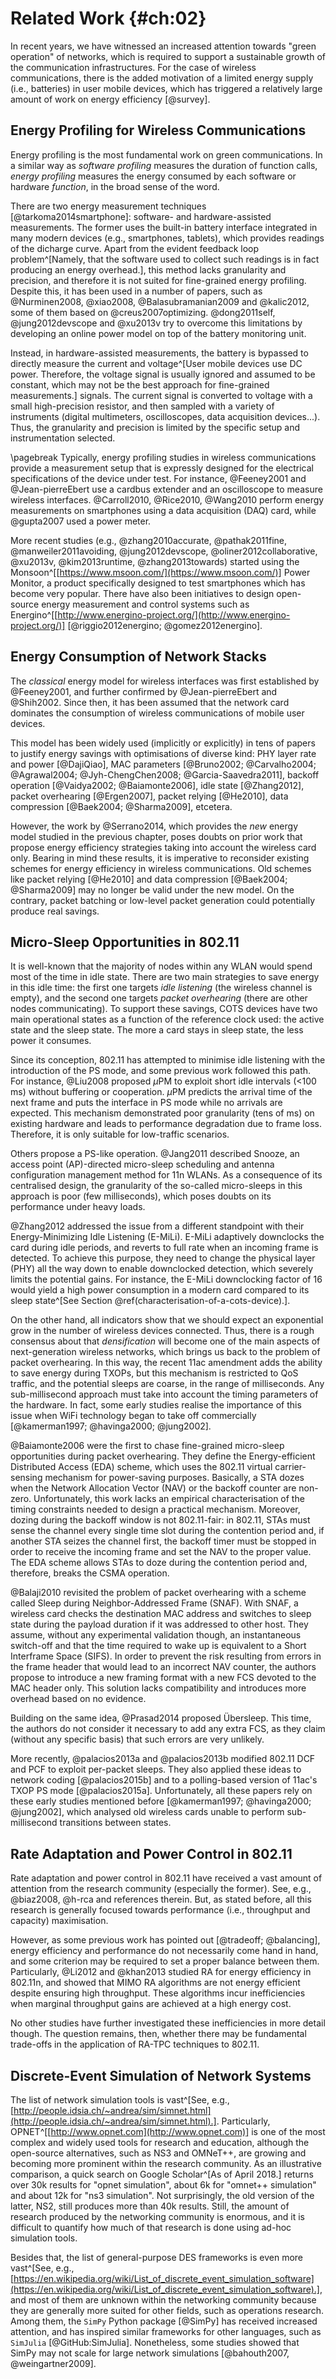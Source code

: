 
# Related Work {#ch:02}

<span class="newthought">In recent years</span>, we have witnessed an increased attention towards "green operation" of networks, which is required to support a sustainable growth of the communication infrastructures. For the case of wireless communications, there is the added motivation of a limited energy supply (i.e., batteries) in user mobile devices, which has triggered a relatively large amount of work on energy efficiency [@survey].

## Energy Profiling for Wireless Communications

Energy profiling is the most fundamental work on green communications. In a similar way as *software profiling* measures the duration of function calls, *energy profiling* measures the energy consumed by each software or hardware *function*, in the broad sense of the word.

There are two energy measurement techniques [@tarkoma2014smartphone]: software- and hardware-assisted measurements. The former uses the built-in battery interface integrated in many modern devices (e.g., smartphones, tablets), which provides readings of the dicharge curve. Apart from the evident feedback loop problem^[Namely, that the software used to collect such readings is in fact producing an energy overhead.], this method lacks granularity and precision, and therefore it is not suited for fine-grained energy profiling. Despite this, it has been used in a number of papers, such as @Nurminen2008, @xiao2008, @Balasubramanian2009 and @kalic2012, some of them based on @creus2007optimizing. @dong2011self, @jung2012devscope and @xu2013v try to overcome this limitations by developing an online power model on top of the battery monitoring unit.

Instead, in hardware-assisted measurements, the battery is bypassed to directly measure the current and voltage^[User mobile devices use DC power. Therefore, the voltage signal is usually ignored and assumed to be constant, which may not be the best approach for fine-grained measurements.] signals. The current signal is converted to voltage with a small high-precision resistor, and then sampled with a variety of instruments (digital multimeters, oscilloscopes, data acquisition devices...). Thus, the granularity and precision is limited by the specific setup and instrumentation selected.

\pagebreak Typically, energy profiling studies in wireless communications provide a measurement setup that is expressly designed for the electrical specifications of the device under test. For instance, @Feeney2001 and @Jean-pierreEbert use a cardbus extender and an oscilloscope to measure wireless interfaces. @Carroll2010, @Rice2010, @Wang2010 perform energy measurements on smartphones using a data acquisition (DAQ) card, while @gupta2007 used a power meter.

More recent studies (e.g., @zhang2010accurate, @pathak2011fine, @manweiler2011avoiding, @jung2012devscope, @oliner2012collaborative, @xu2013v, @kim2013runtime, @zhang2013towards) started using the Monsoon^[[https://www.msoon.com/](https://www.msoon.com/)] Power Monitor, a product specifically designed to test smartphones which has become very popular. There have also been initiatives to design open-source energy measurement and control systems such as Energino^[[http://www.energino-project.org/](http://www.energino-project.org/)] [@riggio2012energino; @gomez2012energino].

## Energy Consumption of Network Stacks

The *classical* energy model for wireless interfaces was first established by @Feeney2001, and further confirmed by @Jean-pierreEbert and @Shih2002. Since then, it has been assumed that the network card dominates the consumption of wireless communications of mobile user devices.

This model has been widely used (implicitly or explicitly) in tens of papers to justify energy savings with optimisations of diverse kind: PHY layer rate and power [@DajiQiao], MAC parameters [@Bruno2002; @Carvalho2004; @Agrawal2004; @Jyh-ChengChen2008; @Garcia-Saavedra2011], backoff operation [@Vaidya2002; @Baiamonte2006], idle state [@Zhang2012], packet overhearing [@Ergen2007], packet relying [@He2010], data compression [@Baek2004; @Sharma2009], etcetera.

However, the work by @Serrano2014, which provides the *new* energy model studied in the previous chapter, poses doubts on prior work that propose energy efficiency strategies taking into account the wireless card only. Bearing in mind these results, it is imperative to reconsider existing schemes for energy efficiency in wireless communications. Old schemes like packet relying [@He2010] and data compression [@Baek2004; @Sharma2009] may no longer be valid under the new model. On the contrary, packet batching or low-level packet generation could potentially produce real savings.

## Micro-Sleep Opportunities in 802.11

It is well-known that the majority of nodes within any WLAN would spend most of the time in idle state. There are two main strategies to save energy in this idle time: the first one targets *idle listening* (the wireless channel is empty), and the second one targets *packet overhearing* (there are other nodes communicating). To support these savings, COTS devices have two main operational states as a function of the reference clock used: the active state and the sleep state. The more a card stays in sleep state, the less power it consumes.

Since its conception, 802.11 has attempted to minimise idle listening with the introduction of the PS mode, and some previous work followed this path. For instance, @Liu2008 proposed $\mu$PM to exploit short idle intervals ($<$100 ms) without buffering or cooperation. $\mu$PM predicts the arrival time of the next frame and puts the interface in PS mode while no arrivals are expected. This mechanism demonstrated poor granularity (tens of ms) on existing hardware and leads to performance degradation due to frame loss. Therefore, it is only suitable for low-traffic scenarios.

Others propose a PS-like operation. @Jang2011 described Snooze, an access point (AP)-directed micro-sleep scheduling and antenna configuration management method for 11n WLANs. As a consequence of its centralised design, the granularity of the so-called micro-sleeps in this approach is poor (few milliseconds), which poses doubts on its performance under heavy loads.

@Zhang2012 addressed the issue from a different standpoint with their Energy-Minimizing Idle Listening (E-MiLi). E-MiLi adaptively downclocks the card during idle periods, and reverts to full rate when an incoming frame is detected. To achieve this purpose, they need to change the physical layer (PHY) all the way down to enable downclocked detection, which severely limits the potential gains. For instance, the E-MiLi downclocking factor of 16 would yield a high power consumption in a modern card compared to its sleep state^[See Section \@ref(characterisation-of-a-cots-device).].

On the other hand, all indicators show that we should expect an exponential grow in the number of wireless devices connected. Thus, there is a rough consensus about that *densification* will become one of the main aspects of next-generation wireless networks, which brings us back to the problem of packet overhearing. In this way, the recent 11ac amendment adds the ability to save energy during TXOPs, but this mechanism is restricted to QoS traffic, and the potential sleeps are coarse, in the range of milliseconds. Any sub-millisecond approach must take into account the timing parameters of the hardware. In fact, some early studies realise the importance of this issue when WiFi technology began to take off commercially [@kamerman1997; @havinga2000; @jung2002].

@Baiamonte2006 were the first to chase fine-grained micro-sleep opportunities during packet overhearing. They define the Energy-efficient Distributed Access (EDA) scheme, which uses the 802.11 virtual carrier-sensing mechanism for power-saving purposes. Basically, a STA dozes when the Network Allocation Vector (NAV) or the backoff counter are non-zero. Unfortunately, this work lacks an empirical characterisation of the timing constraints needed to design a practical mechanism. Moreover, dozing during the backoff window is not 802.11-fair: in 802.11, STAs must sense the channel every single time slot during the contention period and, if another STA seizes the channel first, the backoff timer must be stopped in order to receive the incoming frame and set the NAV to the proper value. The EDA scheme allows STAs to doze during the contention period and, therefore, breaks the CSMA operation.

@Balaji2010 revisited the problem of packet overhearing with a scheme called Sleep during Neighbor-Addressed Frame (SNAF). With SNAF, a wireless card checks the destination MAC address and switches to sleep state during the payload duration if it was addressed to other host. They assume, without any experimental validation though, an instantaneous switch-off and that the time required to wake up is equivalent to a Short Interframe Space (SIFS). In order to prevent the risk resulting from errors in the frame header that would lead to an incorrect NAV counter, the authors propose to introduce a new framing format with a new FCS devoted to the MAC header only. This solution lacks compatibility and introduces more overhead based on no evidence.

Building on the same idea, @Prasad2014 proposed Übersleep. This time, the authors do not consider it necessary to add any extra FCS, as they claim (without any specific basis) that such errors are very unlikely.

More recently, @palacios2013a and @palacios2013b modified 802.11 DCF and PCF to exploit per-packet sleeps. They also applied these ideas to network coding [@palacios2015b] and to a polling-based version of 11ac's TXOP PS mode [@palacios2015a]. Unfortunately, all these papers rely on these early studies mentioned before [@kamerman1997; @havinga2000; @jung2002], which analysed old wireless cards unable to perform sub-millisecond transitions between states.

## Rate Adaptation and Power Control in 802.11

Rate adaptation and power control in 802.11 have received a vast amount of attention from the research community (especially the former). See, e.g., @biaz2008, @h-rca and references therein. But, as stated before, all this research is generally focused towards performance (i.e., throughput and capacity) maximisation.

However, as some previous work has pointed out [@tradeoff; @balancing], energy efficiency and performance do not necessarily come hand in hand, and some criterion may be required to set a proper balance between them. Particularly, @Li2012 and @khan2013 studied RA for energy efficiency in 802.11n, and showed that MIMO RA algorithms are not energy efficient despite ensuring high throughput. These algorithms incur inefficiencies when marginal throughput gains are achieved at a high energy cost.

No other studies have further investigated these inefficiencies in more detail though. The question remains, then, whether there may be fundamental trade-offs in the application of RA-TPC techniques to 802.11. 

## Discrete-Event Simulation of Network Systems

The list of network simulation tools is vast^[See, e.g., [http://people.idsia.ch/~andrea/sim/simnet.html](http://people.idsia.ch/~andrea/sim/simnet.html).]. Particularly, OPNET^[[http://www.opnet.com](http://www.opnet.com)] is one of the most complex and widely used tools for research and education, although the open-source alternatives, such as NS3 and OMNeT++, are growing and becoming more prominent within the research community. As an illustrative comparison, a quick search on Google Scholar^[As of April 2018.] returns over 30k results for "opnet simulation", about 6k for "omnet++ simulation" and about 12k for "ns3 simulation". Not surprisingly, the old version of the latter, NS2, still produces more than 40k results. Still, the amount of research produced by the networking community is enormous, and it is difficult to quantify how much of that research is done using ad-hoc simulation tools.

Besides that, the list of general-purpose DES frameworks is even more vast^[See, e.g., [https://en.wikipedia.org/wiki/List_of_discrete_event_simulation_software](https://en.wikipedia.org/wiki/List_of_discrete_event_simulation_software).], and most of them are unknown within the networking community because they are generally more suited for other fields, such as operations research. Among them, the `SimPy` Python package [@SimPy] has received increased attention, and has inspired similar frameworks for other languages, such as `SimJulia` [@GitHub:SimJulia]. Nonetheless, some studies showed that SimPy may not scale for large network simulations [@bahouth2007, @weingartner2009].
